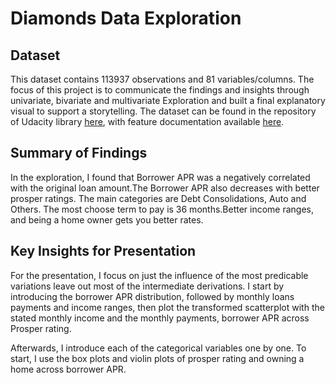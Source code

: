 # Diamonds Data Exploration

## Dataset

This dataset contains 113937 observations and 81 variables/columns. The focus of this project is to communicate the findings and insights through univariate, bivariate and multivariate Exploration and built a final explanatory visual to support a storytelling. The dataset can be found in the
repository of Udacity library [here](https://s3.amazonaws.com/udacity-hosted-downloads/ud651/prosperLoanData.csv),
with feature documentation available [here](https://docs.google.com/spreadsheets/d/1gDyi_L4UvIrLTEC6Wri5nbaMmkGmLQBk-Yx3z0XDEtI/edit#gid=0).


## Summary of Findings

In the exploration, I found that Borrower APR  was a negatively correlated with the original loan amount.The Borrower APR also decreases with better prosper ratings.
The main categories are Debt Consolidations, Auto and Others.
The most choose term to pay is 36 months.Better income ranges, and being a home owner gets you better rates.


## Key Insights for Presentation

For the presentation, I focus on just the influence of the most predicable variations  leave out most of the intermediate derivations. I start by introducing the
borrower APR distribution, followed by monthly loans payments and income ranges, then plot the
transformed scatterplot with the stated monthly income and the monthly payments, borrower APR across Prosper rating.

Afterwards, I introduce each of the categorical variables one by one. To start,
I use the box plots and violin plots of prosper rating and owning a home across borrower APR. 